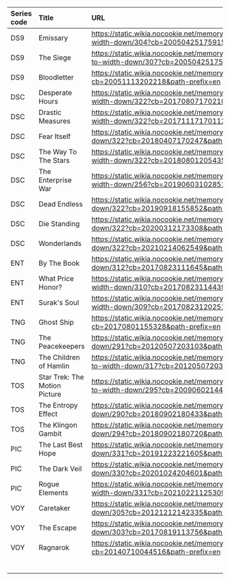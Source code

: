 | Series code | Title                         | URL                                                                                                                                                                    |
| :---------- | :---------------------------- | :--------------------------------------------------------------------------------------------------------------------------------------------------------------------- |
| DS9         | Emissary                      | https://static.wikia.nocookie.net/memoryalpha/images/c/c3/Emissary_novelization_cover.jpg/revision/latest/scale-to-width-down/304?cb=20050425175915&path-prefix=en     |
| DS9         | The Siege                     | https://static.wikia.nocookie.net/memoryalpha/images/c/cc/The_Siege_%28novel_cover%29.jpg/revision/latest/scale-to-width-down/307?cb=20050425175943&path-prefix=en     |
| DS9         | Bloodletter                   | https://static.wikia.nocookie.net/memoryalpha/images/2/23/Bloodletter.jpg/revision/latest/scale-to-width-down/307?cb=20051113202218&path-prefix=en                     |
| DSC         | Desperate Hours               | https://static.wikia.nocookie.net/memoryalpha/images/8/87/Desperate_Hours_cover.jpg/revision/latest/scale-to-width-down/322?cb=20170807170210&path-prefix=en           |
| DSC         | Drastic Measures              | https://static.wikia.nocookie.net/memoryalpha/images/b/bc/Drastic_Measures_cover.jpg/revision/latest/scale-to-width-down/322?cb=20171117170112&path-prefix=en          |
| DSC         | Fear Itself                   | https://static.wikia.nocookie.net/memoryalpha/images/4/4d/Fear_Itself_cover.jpg/revision/latest/scale-to-width-down/322?cb=20180407170247&path-prefix=en               |
| DSC         | The Way To The Stars          | https://static.wikia.nocookie.net/memoryalpha/images/a/ae/The_Way_to_the_Stars_cover.jpg/revision/latest/scale-to-width-down/322?cb=20180801205435&path-prefix=en      |
| DSC         | The Enterprise War            | https://static.wikia.nocookie.net/memoryalpha/images/1/13/The_Enterprise_War_cover.jpg/revision/latest/scale-to-width-down/256?cb=20190603102851&path-prefix=en        |
| DSC         | Dead Endless                  | https://static.wikia.nocookie.net/memoryalpha/images/c/cd/Dead_Endless_cover.jpg/revision/latest/scale-to-width-down/322?cb=20190918155852&path-prefix=en              |
| DSC         | Die Standing                  | https://static.wikia.nocookie.net/memoryalpha/images/9/9e/Die_Standing_cover.jpg/revision/latest/scale-to-width-down/322?cb=20200312173308&path-prefix=en              |
| DSC         | Wonderlands                   | https://static.wikia.nocookie.net/memoryalpha/images/7/7a/Wonderlands_cover.jpg/revision/latest/scale-to-width-down/322?cb=20210214062549&path-prefix=en               |
| ENT         | By The Book                   | https://static.wikia.nocookie.net/memoryalpha/images/f/fe/By_the_Book_cover.jpg/revision/latest/scale-to-width-down/312?cb=20170823111645&path-prefix=en               |
| ENT         | What Price Honor?             | https://static.wikia.nocookie.net/memoryalpha/images/3/3f/What_Price_Honor_cover.jpg/revision/latest/scale-to-width-down/310?cb=20170823114439&path-prefix=en          |
| ENT         | Surak's Soul                  | https://static.wikia.nocookie.net/memoryalpha/images/9/9f/Surak%27s_Soul_cover.jpg/revision/latest/scale-to-width-down/309?cb=20170823120251&path-prefix=en            |
| TNG         | Ghost Ship                    | https://static.wikia.nocookie.net/memoryalpha/images/0/0a/Ghost_Ship.jpg/revision/latest/scale-to-width-down/306?cb=20170801155328&path-prefix=en                      |
| TNG         | The Peacekeepers              | https://static.wikia.nocookie.net/memoryalpha/images/4/43/The_Peacekeepers.jpg/revision/latest/scale-to-width-down/291?cb=20120507203103&path-prefix=en                |
| TNG         | The Children of Hamlin        | https://static.wikia.nocookie.net/memoryalpha/images/a/ae/The_Children_of_Hamlin_cover.jpg/revision/latest/scale-to-width-down/317?cb=20120507203906&path-prefix=en    |
| TOS         | Star Trek: The Motion Picture | https://static.wikia.nocookie.net/memoryalpha/images/5/58/The_Motion_Picture_novelization.jpg/revision/latest/scale-to-width-down/295?cb=20090602144757&path-prefix=en |
| TOS         | The Entropy Effect            | https://static.wikia.nocookie.net/memoryalpha/images/8/8a/The_Entropy_Effect.jpg/revision/latest/scale-to-width-down/290?cb=20180902180433&path-prefix=en              |
| TOS         | The Klingon Gambit            | https://static.wikia.nocookie.net/memoryalpha/images/8/83/The_Klingon_Gambit.jpg/revision/latest/scale-to-width-down/294?cb=20180902180720&path-prefix=en              |
| PIC         | The Last Best Hope            | https://static.wikia.nocookie.net/memoryalpha/images/8/8f/Last_Best_Hope_cover.jpg/revision/latest/scale-to-width-down/331?cb=20191223221605&path-prefix=en            |
| PIC         | The Dark Veil                 | https://static.wikia.nocookie.net/memoryalpha/images/2/20/Dark_Veil_cover.jpg/revision/latest/scale-to-width-down/330?cb=20201024204601&path-prefix=en                 |
| PIC         | Rogue Elements                | https://static.wikia.nocookie.net/memoryalpha/images/b/b0/Rogue_Elements_cover.jpg/revision/latest/scale-to-width-down/331?cb=20210221125309&path-prefix=en            |
| VOY         | Caretaker                     | https://static.wikia.nocookie.net/memoryalpha/images/1/1c/Caretaker_novelization.jpg/revision/latest/scale-to-width-down/305?cb=20121212142335&path-prefix=en          |
| VOY         | The Escape                    | https://static.wikia.nocookie.net/memoryalpha/images/3/3e/The_Escape.jpg/revision/latest/scale-to-width-down/303?cb=20170819113756&path-prefix=en                      |
| VOY         | Ragnarok                      | https://static.wikia.nocookie.net/memoryalpha/images/6/66/Ragnarok.jpg/revision/latest/scale-to-width-down/243?cb=20140710044516&path-prefix=en                        |
|             |                               |                                                                                                                                                                        |
|             |                               |                                                                                                                                                                        |
|             |                               |                                                                                                                                                                        |
|             |                               |                                                                                                                                                                        |
|             |                               |                                                                                                                                                                        |
|             |                               |                                                                                                                                                                        |
